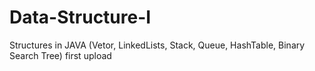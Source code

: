 # Data-Structure-I
Structures in JAVA (Vetor, LinkedLists, Stack, Queue, HashTable, Binary Search Tree)
first upload

